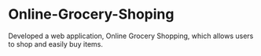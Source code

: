# Online-Grocery-Shoping
Developed a web application, Online Grocery Shopping, which allows users to shop and easily buy items.
